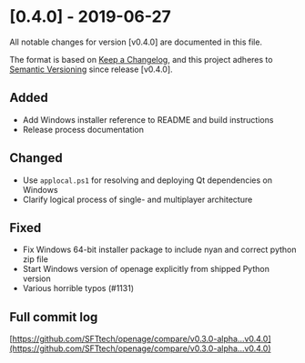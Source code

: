 # [0.4.0] - 2019-06-27
All notable changes for version [v0.4.0] are documented in this file.

The format is based on [Keep a Changelog](https://keepachangelog.com/en/1.0.0/),
and this project adheres to [Semantic Versioning](https://semver.org/spec/v2.0.0.html) since release [v0.4.0].

## Added
- Add Windows installer reference to README and build instructions
- Release process documentation

## Changed
- Use `applocal.ps1` for resolving and deploying Qt dependencies on Windows
- Clarify logical process of single- and multiplayer architecture

## Fixed
- Fix Windows 64-bit installer package to include nyan and correct python zip file
- Start Windows version of openage explicitly from shipped Python version
- Various horrible typos (#1131)

## Full commit log

[https://github.com/SFTtech/openage/compare/v0.3.0-alpha...v0.4.0](https://github.com/SFTtech/openage/compare/v0.3.0-alpha...v0.4.0)
